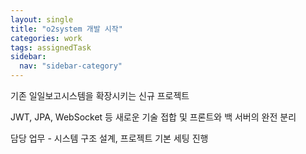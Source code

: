 ```yaml
---
layout: single
title: "o2system 개발 시작"
categories: work
tags: assignedTask
sidebar:
  nav: "sidebar-category"
---
```


기존 일일보고시스템을 확장시키는 신규 프로젝트

JWT, JPA, WebSocket 등 새로운 기술 접합 및 프론트와 백 서버의 완전 분리

담당 업무 - 시스템 구조 설계, 프로젝트 기본 세팅 진행
